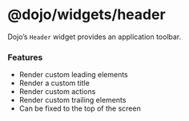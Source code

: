 <span class="citation" data-cites="dojo/widgets/header"><span class="citation" data-cites="dojo/widgets/header"><span class="citation" data-cites="dojo/widgets/header"><span class="citation" data-cites="dojo/widgets/header">@dojo/widgets/header</span></span></span></span>
================================================================================================================================================================================================================================================================================

Dojo’s `Header` widget provides an application toolbar.

### Features

-   Render custom leading elements
-   Render a custom title
-   Render custom actions
-   Render custom trailing elements
-   Can be fixed to the top of the screen
